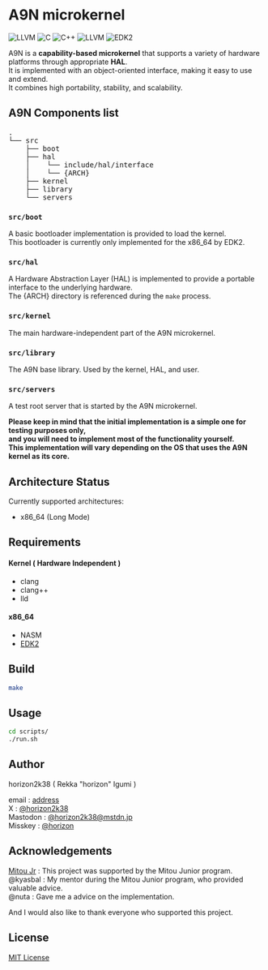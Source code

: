 # A9N microkernel

![LLVM](https://img.shields.io/badge/ASM-00599C?style=for-the-badge&logoColor=white)
![C](https://img.shields.io/badge/c-%2300599C.svg?style=for-the-badge&logo=c&logoColor=white)
![C++](https://img.shields.io/badge/c++-%2300599C.svg?style=for-the-badge&logo=c%2B%2B&logoColor=white)
![LLVM](https://img.shields.io/badge/llvm-00599C?style=for-the-badge&logo=llvm&logoColor=white)
![EDK2](https://img.shields.io/badge/%2Aedk2-00599C?style=for-the-badge&logoColor=white)

A9N is a **capability-based microkernel** that supports a variety of hardware platforms through appropriate **HAL**.  
It is implemented with an object-oriented interface, making it easy to use and extend.  
It combines high portability, stability, and scalability.

## A9N Components list

<pre>
.
└── src
    ├── boot
    ├── hal
    │    └── include/hal/interface
    │    └── {ARCH}
    ├── kernel
    ├── library
    └── servers
</pre>

### `src/boot`

A basic bootloader implementation is provided to load the kernel.  
This bootloader is currently only implemented for the x86_64 by EDK2.

### `src/hal`

A Hardware Abstraction Layer (HAL) is implemented to provide a portable interface
to the underlying hardware.  
The {ARCH} directory is referenced during the `make` process.

### `src/kernel`

The main hardware-independent part of the A9N microkernel.

### `src/library`

The A9N base library.
Used by the kernel, HAL, and user.

### `src/servers`

A test root server that is started by the A9N microkernel.  

**Please keep in mind that the initial implementation is a simple one for testing purposes only,  
and you will need to implement most of the functionality yourself.  
This implementation will vary depending on the OS that uses the A9N kernel as its core.**

## Architecture Status

Currently supported architectures:

- x86_64 (Long Mode)

## Requirements

#### Kernel ( Hardware Independent )

- clang
- clang++
- lld

#### x86_64

- NASM
- [EDK2](https://github.com/tianocore/edk2)

## Build

```bash
make
```

## Usage

```bash
cd scripts/
./run.sh
```

## Author

horizon2k38 ( Rekka "horizon" Igumi )

email : [address](<mailto:rekka728@gmail.com>)  
X : [@horizon2k38](https://x.com/horizon2k38)  
Mastodon : [@horizon2k38@mstdn.jp](https://mstdn.jp/@horizon2k38)  
Misskey : [@horizon](https://misskey.io/@horizon)  

## Acknowledgements

[Mitou Jr](https://jr.mitou.org) : This project was supported by the Mitou Junior program.  
@kyasbal : My mentor during the Mitou Junior program, who provided valuable advice.  
@nuta : Gave me a advice on the implementation.  

And I would also like to thank everyone who supported this project.  

## License

[MIT License](https://choosealicense.com/licenses/mit/)
